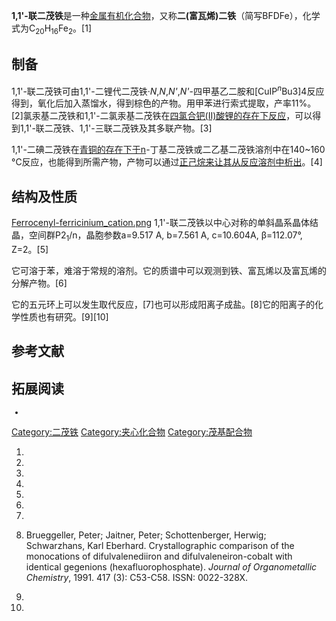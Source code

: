 **1,1'-联二茂铁**是一种[金属有机化合物](https://zh.wikipedia.org/wiki/金属有机化合物 "wikilink")，又称**二(富瓦烯)二铁**（简写BFDFe），化学式为C<sub>20</sub>H<sub>16</sub>Fe<sub>2</sub>。\[1\]

## 制备

1,1'-联二茂铁可由1,1'-二锂代二茂铁·*N*,*N*,*N'*,*N'*-四甲基乙二胺和\[CuIP<sup>*n*</sup>Bu3\]4反应得到，氧化后加入蒸馏水，得到棕色的产物。用甲苯进行索式提取，产率11%。\[2\]氯汞基二茂铁和1,1'-二氯汞基二茂铁在[四氯合钯(II)酸锂的存在下反应](https://zh.wikipedia.org/wiki/四氯合钯\(II\)酸锂 "wikilink")，可以得到1,1'-联二茂铁、1,1'-三联二茂铁及其多联产物。\[3\]

1,1'-二碘二茂铁在[青铜的存在下于n](https://zh.wikipedia.org/wiki/青铜 "wikilink")-丁基二茂铁或二乙基二茂铁溶剂中在140\~160 °C反应，也能得到所需产物，产物可以通过[正己烷来让其从反应溶剂中析出](https://zh.wikipedia.org/wiki/正己烷 "wikilink")。\[4\]

## 结构及性质

[Ferrocenyl-ferricinium_cation.png](https://zh.wikipedia.org/wiki/File:Ferrocenyl-ferricinium_cation.png "fig:Ferrocenyl-ferricinium_cation.png") 1,1'-联二茂铁以中心对称的单斜晶系晶体结晶，空间群P2<sub>1</sub>/n，晶胞参数a=9.517 A, b=7.561 A, c=10.604A, β=112.07°, Z=2。\[5\]

它可溶于苯，难溶于常规的溶剂。它的质谱中可以观测到铁、富瓦烯以及富瓦烯的分解产物。\[6\]

它的五元环上可以发生取代反应，\[7\]也可以形成阳离子成盐。\[8\]它的阳离子的化学性质也有研究。\[9\]\[10\]

## 参考文献

## 拓展阅读

<small>

  -
</small>

[Category:二茂铁](https://zh.wikipedia.org/wiki/Category:二茂铁 "wikilink") [Category:夹心化合物](https://zh.wikipedia.org/wiki/Category:夹心化合物 "wikilink") [Category:茂基配合物](https://zh.wikipedia.org/wiki/Category:茂基配合物 "wikilink")

1.

2.
3.

4.

5.

6.
7.

8.  Brueggeller, Peter; Jaitner, Peter; Schottenberger, Herwig; Schwarzhans, Karl Eberhard. Crystallographic comparison of the monocations of difulvalenediiron and difulvaleneiron-cobalt with identical gegenions (hexafluorophosphate). *Journal of Organometallic Chemistry*, 1991. 417 (3): C53-C58. ISSN: 0022-328X.

9.

10.